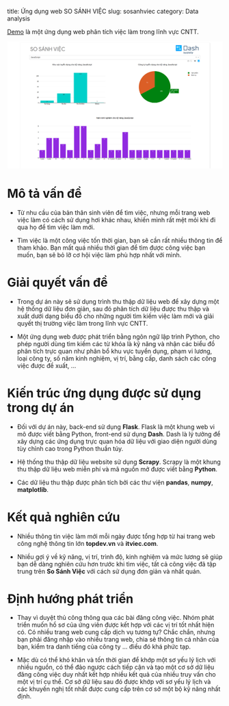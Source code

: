 title: Ứng dụng web SO SÁNH VIỆC
slug: sosanhviec
category: Data analysis

[Demo](https://sosanhviec.herokuapp.com/) là một ứng dụng web phân tích việc làm trong lĩnh vực CNTT.

![Image](images/ssv.png)

# Mô tả vấn đề
- Từ nhu cầu của bản thân sinh viên để tìm việc, nhưng mỗi trang web việc làm có cách sử dụng hơi khác nhau, khiến mình rất mệt mỏi khi đi qua họ để tìm việc làm mới.

- Tìm việc là một công việc tốn thời gian, bạn sẽ cần rất nhiều thông tin để tham khảo. Bạn mất quá nhiều thời gian để tìm được công việc bạn muốn, bạn sẽ bỏ lỡ cơ hội việc làm phù hợp nhất với mình.

# Giải quyết vấn đề
- Trong dự án này sẽ sử dụng trình thu thập dữ liệu web để xây dựng một hệ thống dữ liệu đơn giản, sau đó phân tích dữ liệu được thu thập và xuất dưới dạng biểu đồ cho những người tìm kiếm việc làm mới và giải quyết thị trường việc làm trong lĩnh vực CNTT.

- Một ứng dụng web được phát triển bằng ngôn ngữ lập trình Python, cho phép người dùng tìm kiếm các từ khóa là kỹ năng và nhận các biểu đồ phân tích trực quan như phân bổ khu vực tuyển dụng, phạm vi lương, loại công ty, số năm kinh nghiệm, vị trí, bằng cấp, danh sách các công việc được đề xuất, ...

# Kiến trúc ứng dụng được sử dụng trong dự án
- Đối với dự án này, back-end sử dụng **Flask**. Flask là một khung web vi mô được viết bằng Python, front-end sử dụng **Dash**. Dash là lý tưởng để xây dựng các ứng dụng trực quan hóa dữ liệu với giao diện người dùng tùy chỉnh cao trong Python thuần túy.

- Hệ thống thu thập dữ liệu website sử dụng **Scrapy**. Scrapy là một khung thu thập dữ liệu web miễn phí và mã nguồn mở được viết bằng **Python**.

- Các dữ liệu thu thập được phân tích bởi các thư viện **pandas**, **numpy**, **matplotlib**.

# Kết quả nghiên cứu
- Nhiều thông tin việc làm mới mỗi ngày được tổng hợp từ  hai trang web công nghệ thông tin lớn **topdev.vn** và **itviec.com**.

- Nhiều gợi ý về kỹ năng, vị trí, trình độ, kinh nghiệm và mức lương sẽ giúp bạn dễ dàng nghiên cứu hơn trước khi tìm việc, tất cả công việc đã tập trung trên **So Sánh Việc** với cách sử dụng đơn giản và nhất quán.

# Định hướng phát triển
- Thay vì duyệt thủ công thông qua các bài đăng công việc. Nhóm phát triển muốn hồ sơ của ứng viên được kết hợp với các vị trí tốt nhất hiện có. Có nhiều trang web cung cấp dịch vụ tương tự? Chắc chắn, nhưng bạn phải đăng nhập vào nhiều trang web, chia sẻ thông tin cá nhân của bạn, kiểm tra danh tiếng của công ty ... điều đó khá phức tạp.

- Mặc dù có thể khó khăn và tốn thời gian để khớp một sơ yếu lý lịch với nhiều nguồn, có thể đảo ngược cách tiếp cận và tạo một cơ sở dữ liệu đăng công việc duy nhất kết hợp nhiều kết quả của nhiều truy vấn cho một vị trí cụ thể. Cơ sở dữ liệu sau đó được khớp với sơ yếu lý lịch và các khuyến nghị tốt nhất được cung cấp trên cơ sở một bộ kỹ năng nhất định.

